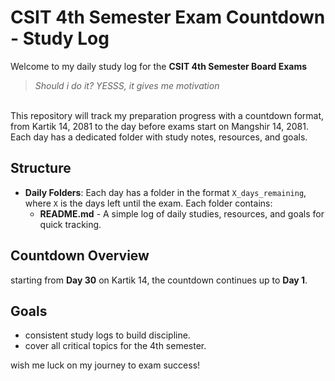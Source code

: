 # CSIT 4th Semester Exam Countdown - Study Log

Welcome to my daily study log for the **CSIT 4th Semester Board Exams** <br>

> *Should i do it? YESSS, it gives me motivation*

<br> This repository will track my preparation progress with a countdown format, from Kartik 14, 2081 to the day before exams start on Mangshir 14, 2081. Each day has a dedicated folder with study notes, resources, and goals.

## Structure

- **Daily Folders**: Each day has a folder in the format `X_days_remaining`, where `X` is the days left until the exam. Each folder contains:
  - **README.md** - A simple log of daily studies, resources, and goals for quick tracking.

## Countdown Overview

starting from **Day 30** on Kartik 14, the countdown continues up to **Day 1**. 

## Goals

- consistent study logs to build discipline.
- cover all critical topics for the 4th semester.


wish me luck on my journey to exam success!
